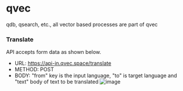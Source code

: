 # qvec
qdb, qsearch, etc., all vector based processes are part of qvec 

### Translate
API accepts form data as shown below.  
- URL: https://api-in.qvec.space/translate
- METHOD: POST
- BODY: "from" key is the input language, "to" is target language and "text" body of text to be translated
![image](https://user-images.githubusercontent.com/97724044/184069954-cbfd0038-b0aa-4bf9-88ee-8f1c0596df64.png)

